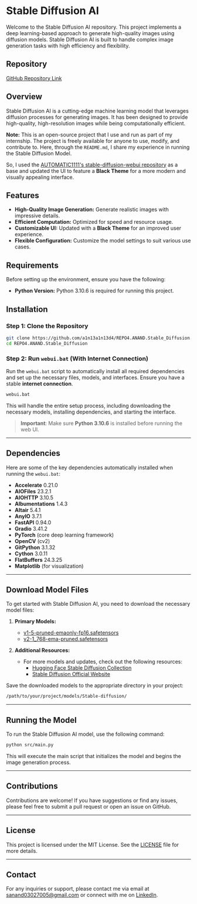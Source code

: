 # Stable Diffusion AI

Welcome to the Stable Diffusion AI repository. This project implements a deep learning-based approach to generate high-quality images using diffusion models. Stable Diffusion AI is built to handle complex image generation tasks with high efficiency and flexibility.

## Repository

[GitHub Repository Link](https://github.com/a1n13a1n13d4/REPO4.ANAND.Stable_Diffusion/)

## Overview

Stable Diffusion AI is a cutting-edge machine learning model that leverages diffusion processes for generating images. It has been designed to provide high-quality, high-resolution images while being computationally efficient.

**Note:** This is an open-source project that I use and run as part of my internship. The project is freely available for anyone to use, modify, and contribute to. Here, through the `README.md`, I share my experience in running the Stable Diffusion Model. 

So, I used the [AUTOMATIC1111's stable-diffusion-webui repository](https://github.com/AUTOMATIC1111/stable-diffusion-webui) as a base and updated the UI to feature a **Black Theme** for a more modern and visually appealing interface.

## Features

- **High-Quality Image Generation:** Generate realistic images with impressive details.
- **Efficient Computation:** Optimized for speed and resource usage.
- **Customizable UI:** Updated with a **Black Theme** for an improved user experience.
- **Flexible Configuration:** Customize the model settings to suit various use cases.

## Requirements

Before setting up the environment, ensure you have the following:

- **Python Version:** Python 3.10.6 is required for running this project.

## Installation

### Step 1: Clone the Repository

```bash
git clone https://github.com/a1n13a1n13d4/REPO4.ANAND.Stable_Diffusion.git
cd REPO4.ANAND.Stable_Diffusion
```

### Step 2: Run `webui.bat` (With Internet Connection)

Run the `webui.bat` script to automatically install all required dependencies and set up the necessary files, models, and interfaces. Ensure you have a stable **internet connection**.

```bash
webui.bat
```

This will handle the entire setup process, including downloading the necessary models, installing dependencies, and starting the interface.

> **Important**: Make sure **Python 3.10.6** is installed before running the web UI.

---

## Dependencies

Here are some of the key dependencies automatically installed when running the `webui.bat`:

- **Accelerate** 0.21.0
- **AIOFiles** 23.2.1
- **AIOHTTP** 3.10.5
- **Albumentations** 1.4.3
- **Altair** 5.4.1
- **AnyIO** 3.7.1
- **FastAPI** 0.94.0
- **Gradio** 3.41.2
- **PyTorch** (core deep learning framework)
- **OpenCV** (cv2)
- **GitPython** 3.1.32
- **Cython** 3.0.11
- **FlatBuffers** 24.3.25
- **Matplotlib** (for visualization)

---

## Download Model Files

To get started with Stable Diffusion AI, you need to download the necessary model files:

1. **Primary Models:**
   - [v1-5-pruned-emaonly-fp16.safetensors](https://huggingface.co/CompVis/stable-diffusion-v-1-4-original)
   - [v2-1_768-ema-pruned.safetensors](https://huggingface.co/stabilityai/stable-diffusion-2-1)

2. **Additional Resources:**
   - For more models and updates, check out the following resources:
     - [Hugging Face Stable Diffusion Collection](https://huggingface.co/CompVis)
     - [Stable Diffusion Official Website](https://stability.ai/stable-diffusion)

Save the downloaded models to the appropriate directory in your project:

```bash
/path/to/your/project/models/Stable-diffusion/
```

---

## Running the Model

To run the Stable Diffusion AI model, use the following command:

```bash
python src/main.py
```

This will execute the main script that initializes the model and begins the image generation process.

---

## Contributions

Contributions are welcome! If you have suggestions or find any issues, please feel free to submit a pull request or open an issue on GitHub.

---

## License

This project is licensed under the MIT License. See the [LICENSE](LICENSE) file for more details.

---

## Contact

For any inquiries or support, please contact me via email at [sanand03027005@gmail.com](mailto:sanand03027005@gmail.com?subject=Enquiry%20about%20Running%20Stable%20Diffusion%20AI) or connect with me on [LinkedIn](https://www.linkedin.com/in/anands37/).
